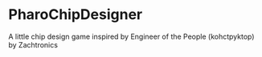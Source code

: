 # PharoChipDesigner
A little chip design game inspired by Engineer of the People (kohctpyktop) by Zachtronics
